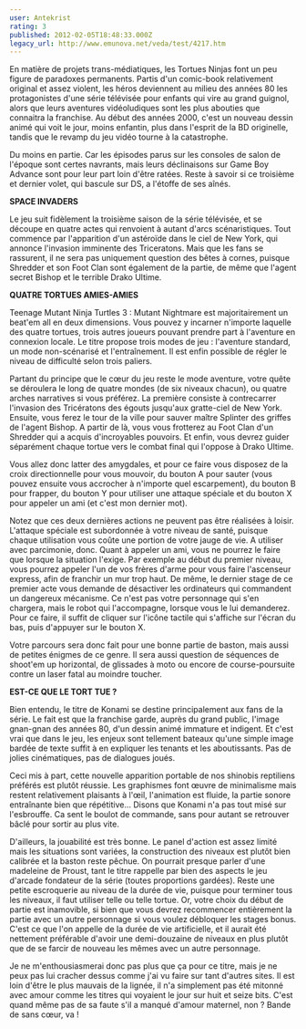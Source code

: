 ```yaml
---
user: Antekrist
rating: 3
published: 2012-02-05T18:48:33.000Z
legacy_url: http://www.emunova.net/veda/test/4217.htm
---
```

En matière de projets trans-médiatiques, les Tortues Ninjas font un peu figure de paradoxes permanents. Partis d'un comic-book relativement original et assez violent, les héros deviennent au milieu des années 80 les protagonistes d'une série télévisée pour enfants qui vire au grand guignol, alors que leurs aventures vidéoludiques sont les plus abouties que connaitra la franchise. Au début des années 2000, c'est un nouveau dessin animé qui voit le jour, moins enfantin, plus dans l'esprit de la BD originelle, tandis que le revamp du jeu vidéo tourne à la catastrophe.  

Du moins en partie. Car les épisodes parus sur les consoles de salon de l'époque sont certes navrants, mais leurs déclinaisons sur Game Boy Advance sont pour leur part loin d'être ratées. Reste à savoir si ce troisième et dernier volet, qui bascule sur DS, a l'étoffe de ses aînés.  

  

**SPACE INVADERS**  

Le jeu suit fidèlement la troisième saison de la série télévisée, et se découpe en quatre actes qui renvoient à autant d'arcs scénaristiques. Tout commence par l'apparition d'un astéroïde dans le ciel de New York, qui annonce l'invasion imminente des Triceratons. Mais que les fans se rassurent, il ne sera pas uniquement question des bêtes à cornes, puisque Shredder et son Foot Clan sont également de la partie, de même que l'agent secret Bishop et le terrible Drako Ultime.  

  

**QUATRE TORTUES AMIES-AMIES**  

Teenage Mutant Ninja Turtles 3 : Mutant Nightmare est majoritairement un beat'em all en deux dimensions. Vous pouvez y incarner n'importe laquelle des quatre tortues, trois autres joueurs pouvant prendre part à l'aventure en connexion locale. Le titre propose trois modes de jeu : l'aventure standard, un mode non-scénarisé et l'entraînement. Il est enfin possible de régler le niveau de difficulté selon trois paliers.  

Partant du principe que le cœur du jeu reste le mode aventure, votre quête se déroulera le long de quatre mondes (de six niveaux chacun), ou quatre arches narratives si vous préférez. La première consiste à contrecarrer l'invasion des Tricératons des égouts jusqu'aux gratte-ciel de New York. Ensuite, vous ferez le tour de la ville pour sauver maître Splinter des griffes de l'agent Bishop. A partir de là, vous vous frotterez au Foot Clan d'un Shredder qui a acquis d'incroyables pouvoirs. Et enfin, vous devrez guider séparément chaque tortue vers le combat final qui l'oppose à Drako Ultime.  

Vous allez donc latter des amygdales, et pour ce faire vous disposez de la croix directionnelle pour vous mouvoir, du bouton A pour sauter (vous pouvez ensuite vous accrocher à n'importe quel escarpement), du bouton B pour frapper, du bouton Y pour utiliser une attaque spéciale et du bouton X pour appeler un ami (et c'est mon dernier mot).  

Notez que ces deux dernières actions ne peuvent pas être réalisées à loisir. L'attaque spéciale est subordonnée à votre niveau de santé, puisque chaque utilisation vous coûte une portion de votre jauge de vie. A utiliser avec parcimonie, donc. Quant à appeler un ami, vous ne pourrez le faire que lorsque la situation l'exige. Par exemple au début du premier niveau, vous pourrez appeler l'un de vos frères d'arme pour vous faire l'ascenseur express, afin de franchir un mur trop haut. De même, le dernier stage de ce premier acte vous demande de désactiver les ordinateurs qui commandent un dangereux mécanisme. Ce n'est pas votre personnage qui s'en chargera, mais le robot qui l'accompagne, lorsque vous le lui demanderez. Pour ce faire, il suffit de cliquer sur l'icône tactile qui s'affiche sur l'écran du bas, puis d'appuyer sur le bouton X.  

Votre parcours sera donc fait pour une bonne partie de baston, mais aussi de petites énigmes de ce genre. Il sera aussi question de séquences de shoot'em up horizontal, de glissades à moto ou encore de course-poursuite contre un laser fatal au moindre toucher.  

  

**EST-CE QUE LE TORT TUE ?**  

Bien entendu, le titre de Konami se destine principalement aux fans de la série. Le fait est que la franchise garde, auprès du grand public, l'image gnan-gnan des années 80, d'un dessin animé immature et indigent. Et c'est vrai que dans le jeu, les enjeux sont tellement bateaux qu'une simple image bardée de texte suffit à en expliquer les tenants et les aboutissants. Pas de jolies cinématiques, pas de dialogues joués.  

Ceci mis à part, cette nouvelle apparition portable de nos shinobis reptiliens préférés est plutôt réussie. Les graphismes font œuvre de minimalisme mais restent relativement plaisants à l'œil, l'animation est fluide, la partie sonore entraînante bien que répétitive... Disons que Konami n'a pas tout misé sur l'esbrouffe. Ca sent le boulot de commande, sans pour autant se retrouver bâclé pour sortir au plus vite.  

D'ailleurs, la jouabilité est très bonne. Le panel d'action est assez limité mais les situations sont variées, la construction des niveaux est plutôt bien calibrée et la baston reste pêchue. On pourrait presque parler d'une madeleine de Proust, tant le titre rappelle par bien des aspects le jeu d'arcade fondateur de la série (toutes proportions gardées). Reste une petite escroquerie au niveau de la durée de vie, puisque pour terminer tous les niveaux, il faut utiliser telle ou telle tortue. Or, votre choix du début de partie est inamovible, si bien que vous devrez recommencer entièrement la partie avec un autre personnage si vous voulez débloquer les stages bonus. C'est ce que l'on appelle de la durée de vie artificielle, et il aurait été nettement préférable d'avoir une demi-douzaine de niveaux en plus plutôt que de se farcir de nouveau les mêmes avec un autre personnage.  

Je ne m'enthousiasmerai donc pas plus que ça pour ce titre, mais je ne peux pas lui cracher dessus comme j'ai vu faire sur tant d'autres sites. Il est loin d'être le plus mauvais de la lignée, il n'a simplement pas été mitonné avec amour comme les titres qui voyaient le jour sur huit et seize bits. C'est quand même pas de sa faute s'il a manqué d'amour maternel, non ? Bande de sans cœur, va !